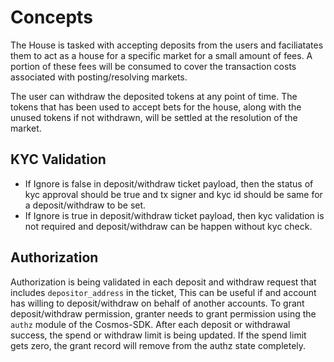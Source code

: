 # **Concepts**

The House is tasked with accepting deposits from the users and faciliatates them to act as a house
for a specific market for a small amount of fees. A portion of these fees will be consumed to cover
the transaction costs associated with posting/resolving markets.

The user can withdraw the deposited tokens at any point of time. The tokens that has been
used to accept bets for the house, along with the unused tokens if not withdrawn, will be settled at the
resolution of the market.

## **KYC Validation**

- If Ignore is false in deposit/withdraw ticket payload, then the status of kyc approval should be true and tx signer and kyc id should be same for a deposit/withdraw to be set.
- If Ignore is true in deposit/withdraw ticket payload, then kyc validation is not required and deposit/withdraw can be happen without kyc check.

## **Authorization**

Authorization is being validated in each deposit and withdraw request that includes `depositor_address` in the ticket, This can be useful if and account has willing to deposit/withdraw on behalf of another accounts.
To grant deposit/withdraw permission, granter needs to grant permission using the `authz` module of the Cosmos-SDK.
After each deposit or withdrawal success, the spend or withdraw limit is being updated. If the spend limit gets zero, the grant record will remove from the authz state completely.
